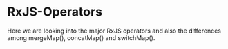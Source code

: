 # RxJS-Operators
Here we are looking into the major RxJS operators and also the differences among mergeMap(), concatMap() and switchMap().
